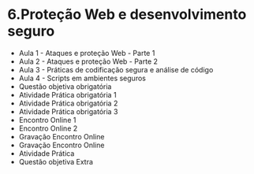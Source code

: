 # 6.Proteção Web e desenvolvimento seguro
- Aula 1 -  Ataques e proteção Web - Parte 1
- Aula 2 -  Ataques e proteção Web - Parte 2
- Aula 3 -  Práticas de codificação segura e análise de código
- Aula 4 -  Scripts em ambientes seguros
- Questão objetiva obrigatória 
- Atividade Prática obrigatória 1 
- Atividade Prática obrigatória 2 
- Atividade Prática obrigatória 3 
- Encontro Online 1 
- Encontro Online 2 
- Gravação Encontro Online 
- Gravação Encontro Online
- Atividade Prática
- Questão objetiva Extra
